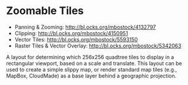 # Zoomable Tiles

* Panning & Zooming: <http://bl.ocks.org/mbostock/4132797>
* Clipping: <http://bl.ocks.org/mbostock/4150951>
* Vector Tiles: <http://bl.ocks.org/mbostock/5593150>
* Raster Tiles & Vector Overlay: <http://bl.ocks.org/mbostock/5342063>

A layout for determining which 256x256 quadtree tiles to display in a rectangular viewport, based on a scale and translate. This layout can be used to create a simple slippy map, or render standard map tiles (e.g., MapBox, CloudMade) as a base layer behind a geographic projection.
